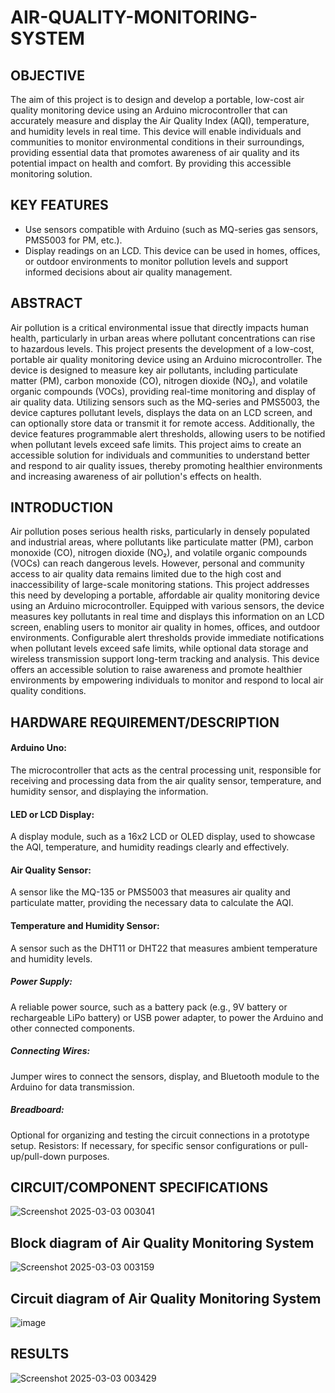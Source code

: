 # AIR-QUALITY-MONITORING-SYSTEM


## OBJECTIVE

The aim of this project is to design and develop a portable, low-cost air quality monitoring device using an Arduino microcontroller that can accurately measure and display the Air Quality Index (AQI), temperature, and humidity levels in real time. This device will enable individuals and communities to monitor environmental conditions in their surroundings, providing essential data that promotes awareness of air quality and its potential impact on health and comfort. By providing this accessible monitoring solution.

## KEY FEATURES
- Use sensors compatible with Arduino (such as MQ-series gas sensors, PMS5003 for PM, etc.).
- Display readings on an LCD.
This device can be used in homes, offices, or outdoor environments to monitor pollution levels and support informed decisions about air quality management.

## ABSTRACT

Air pollution is a critical environmental issue that directly impacts human health, particularly in urban areas where pollutant concentrations can rise to hazardous levels. This project presents the development of a low-cost, portable air quality monitoring device using an Arduino microcontroller. The device is designed to measure key air pollutants, including particulate matter (PM), carbon monoxide (CO), nitrogen dioxide (NO₂), and volatile organic compounds (VOCs), providing real-time monitoring and display of air quality data. Utilizing sensors such as the MQ-series and PMS5003, the device captures pollutant levels, displays the data on an LCD screen, and can optionally store data or transmit it for remote access. Additionally, the device features programmable alert thresholds, allowing users to be notified when pollutant levels exceed safe limits. This project aims to create an accessible solution for individuals and communities to understand better and respond to air quality issues, thereby promoting healthier environments and increasing awareness of air pollution's effects on health.

## INTRODUCTION

Air pollution poses serious health risks, particularly in densely populated and industrial areas, where pollutants like particulate matter (PM), carbon monoxide (CO), nitrogen dioxide (NO₂), and volatile organic compounds (VOCs) can reach dangerous levels. However, personal and community access to air quality data remains limited due to the high cost and inaccessibility of large-scale monitoring stations. This project addresses this need by developing a portable, affordable air quality monitoring device using an Arduino microcontroller. Equipped with various sensors, the device measures key pollutants in real time and displays this information on an LCD screen, enabling users to monitor air quality in homes, offices, and outdoor environments. Configurable alert thresholds provide immediate notifications when pollutant levels exceed safe limits, while optional data storage and wireless transmission support long-term tracking and analysis. This device offers an accessible solution to raise awareness and promote healthier environments by empowering individuals to monitor and respond to local air quality conditions.

## HARDWARE REQUIREMENT/DESCRIPTION
#### Arduino Uno:
The microcontroller that acts as the central processing unit, responsible for
receiving and processing data from the air quality sensor, temperature, and humidity sensor,
and displaying the information.
#### LED or LCD Display: 
A display module, such as a 16x2 LCD or OLED display, used to
showcase the AQI, temperature, and humidity readings clearly and effectively.
#### Air Quality Sensor: 
A sensor like the MQ-135 or PMS5003 that measures air quality and
particulate matter, providing the necessary data to calculate the AQI.
#### Temperature and Humidity Sensor: 
A sensor such as the DHT11 or DHT22 that measures
ambient temperature and humidity levels.

##### Power Supply:
A reliable power source, such as a battery pack (e.g., 9V battery or
rechargeable LiPo battery) or USB power adapter, to power the Arduino and other connected
components.
##### Connecting Wires: 
Jumper wires to connect the sensors, display, and Bluetooth module to
the Arduino for data transmission.
##### Breadboard: 
Optional for organizing and testing the circuit connections in a prototype
setup.
Resistors: If necessary, for specific sensor configurations or pull-up/pull-down purposes.

## CIRCUIT/COMPONENT SPECIFICATIONS

![Screenshot 2025-03-03 003041](https://github.com/user-attachments/assets/ff185605-27d4-4516-9bd9-ec51e353808d)


## Block diagram of Air Quality Monitoring System

![Screenshot 2025-03-03 003159](https://github.com/user-attachments/assets/896e13be-de73-4ad3-8ffc-4aebeb811ddf)

## Circuit diagram of Air Quality Monitoring System

![image](https://github.com/user-attachments/assets/14f11bbc-4d3f-4c10-8513-96f5b9ad6189)

## RESULTS


![Screenshot 2025-03-03 003429](https://github.com/user-attachments/assets/4f1bd079-ee3d-4f96-a9a0-363c493c86d7)


